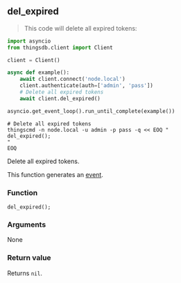 ## del_expired

> This code will delete all expired tokens:

```python
import asyncio
from thingsdb.client import Client

client = Client()

async def example():
    await client.connect('node.local')
    client.authenticate(auth=['admin', 'pass'])
    # Delete all expired tokens
    await client.del_expired()

asyncio.get_event_loop().run_until_complete(example())
```

```shell
# Delete all expired tokens
thingscmd -n node.local -u admin -p pass -q << EOQ "
del_expired();
"
EOQ
```

Delete all expired tokens.

This function generates an [event](#events).

### Function
`del_expired();`

### Arguments
None

### Return value
Returns `nil`.